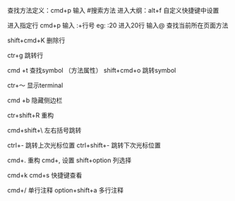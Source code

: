 查找方法定义：cmd+p  输入 #搜索方法 
进入大纲：alt+f  自定义快捷键中设置

进入指定行  cmd+p 输入 :+行号 eg: :20 进入20行
            输入@ 查找当前所在页面方法

shift+cmd+K  删除行

ctr+g  跳转行

cmd +t 查找symbol （方法属性）
shift+cmd+o 跳转symbol

ctr+～  显示terminal

cmd +b  隐藏侧边栏

ctr+shift+R  重构

cmd+shift+\  左右括号跳转

ctrl+-  跳转上次光标位置
ctrl+shift+- 跳转下次光标位置

cmd+. 重构
cmd+, 设置
shift+option  列选择

cmd+k cmd+s 快捷键查看

cmd+/ 单行注释
option+shift+a 多行注释
